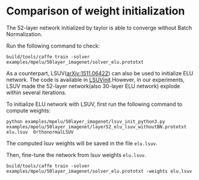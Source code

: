 # Comparison of weight initialization

The 52-layer network initialized by taylor is able to converge without Batch Normalization.

Run the following command to check:

```
build/tools/caffe train -solver examples/mpelu/50layer_imagenet/solver_elu.prototxt
```

As a counterpart, LSUV([arXiv:1511.06422](http://arxiv.org/abs/1511.06422)) can also be used to initialize ELU network. The code is available in [LSUVinit](https://github.com/ducha-aiki/LSUVinit).However, 
in our experiments, LSUV made the 52-layer network(also 30-layer ELU network) explode within several iterations.

To initialize ELU network with LSUV, first run the following command to compute weights:

```
python examples/mpelu/50layer_imagenet/lsuv_init_python3.py examples/mpelu/50layer_imagenet/layer52_elu_lsuv_withoutBN.prototxt elu.lsuv  OrthonormalLSUV
```
The computed lsuv weights will be saved in the file `elu.lsuv`.

Then, fine-tune the network from lsuv weights `elu.lsuv`.

```
build/tools/caffe train -solver examples/mpelu/50layer_imagenet/solver_elu.prototxt -weights elu.lsuv
```